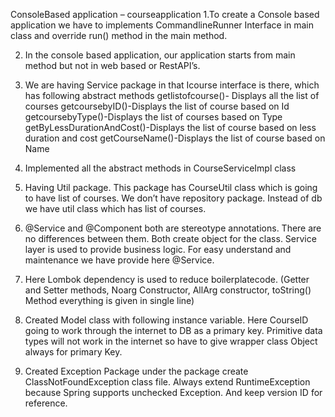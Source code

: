 ConsoleBased application – courseapplication 
1.To create a Console based application we have to implements CommandlineRunner Interface in main class and override run() method in the main method.

2. In the console based application, our application starts from main method but not in web based or RestAPI’s.

3. We are having Service package in that Icourse interface is there, which has following abstract methods
    getlistofcourse()- Displays all the list of courses
    getcoursebyID()-Displays the list of course based on Id
    getcoursebyType()-Displays the list of courses based on Type
    getByLessDurationAndCost()-Displays the list of course based on less duration and cost
    getCourseName()-Displays the list of course based on Name

4. Implemented all the abstract methods in CourseServiceImpl class
   
6. Having Util package. This package has CourseUtil class which is going to have list of courses. We don’t have repository package. Instead of db we have util class which has list of courses.
   
8.  @Service and @Component both are stereotype annotations. There are no differences between them. Both create object for the class. Service layer is used to provide business logic. For easy understand and maintenance we have provide here @Service.

9.  Here Lombok dependency is used to reduce boilerplatecode. (Getter and Setter methods, Noarg Constructor, AllArg constructor, toString() Method everything is given in single line)
    
10. Created Model class with following instance variable. Here CourseID going to work through the internet to DB as a primary key. Primitive data types will not work in the internet so have to give wrapper class Object always for primary Key.
    
12. Created Exception Package under the package create ClassNotFoundException class file. Always extend RuntimeException because Spring supports unchecked Exception. And keep version ID for reference.
